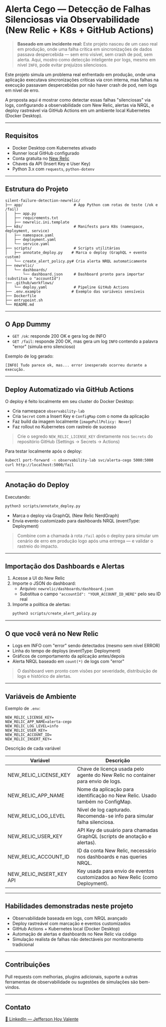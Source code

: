 # Alerta Cego — Detecção de Falhas Silenciosas via Observabilidade (New Relic + K8s + GitHub Actions)

>  **Baseado em um incidente real:** Este projeto nasceu de um caso real em produção, onde uma falha crítica em sincronizações de dados passava despercebida — sem erro visível, sem crash de pod, sem alerta. Aqui, mostro como detecção inteligente por logs, mesmo em nível `INFO`, pode evitar prejuízos silenciosos.

Este projeto simula um problema real enfrentado em produção, onde uma aplicação executava sincronizações críticas via cron interna, mas falhas na execução passavam despercebidas por não haver crash de pod, nem logs em nível de erro.

A proposta aqui é mostrar como detectar essas falhas "silenciosas" via logs, configurando a observabilidade com New Relic, alertas via NRQL, e deploy rastreável via GitHub Actions em um ambiente local Kubernetes (Docker Desktop).

---

## Requisitos

- Docker Desktop com Kubernetes ativado
- Runner local GitHub configurado
- Conta gratuita no [New Relic](https://newrelic.com)
- Chaves da API (Insert Key e User Key)
- Python 3.x com `requests`, `python-dotenv`

---

## Estrutura do Projeto

```
silent-failure-detection-newrelic/
├── app/                       # App Python com rotas de teste (/ok e /fail)
│   ├── app.py
│   ├── requirements.txt
│   ├── newrelic.ini.template
├── k8s/                       # Manifests para K8s (namespace, deployment, service)
│   ├── namespace.yaml
│   ├── deployment.yaml
│   └── service.yaml
├── scripts/                   # Scripts utilitários
│   ├── annotate_deploy.py    # Marca o deploy (GraphQL + evento custom)
│   └── create_alert_policy.py# Cria alerta NRQL automaticamente
├── newrelic/
│   └── dashboards/
│       └── dashboard.json     # Dashboard pronto para importar (substitua o "accountId")
├── .github/workflows/
│   └── deploy.yaml            # Pipeline GitHub Actions
├── .env.example              # Exemplo das variáveis sensíveis
├── Dockerfile
├── entrypoint.sh
└── README.md
```

---

## O App Dummy

- `GET /ok`: responde 200 OK e gera log de INFO
- `GET /fail`: responde 200 OK, mas gera um log `INFO` contendo a palavra "error" (simula erro silencioso)

Exemplo de log gerado:
```text
[INFO] Tudo parece ok, mas... error inesperado ocorreu durante a execução.
```

---

## Deploy Automatizado via GitHub Actions

O deploy é feito localmente em seu cluster do Docker Desktop:

- Cria namespace `observability-lab`
- Cria `Secret` com a Insert Key e `ConfigMap` com o nome da aplicação
- Faz build da imagem localmente (`imagePullPolicy: Never`)
- Faz rollout no Kubernetes com rastreio de sucesso

> Crie o segredo `NEW_RELIC_LICENSE_KEY` diretamente nos `Secrets` do repositório GitHub (Settings → Secrets → Actions)

Para testar localmente após o deploy:
```bash
kubectl port-forward -n observability-lab svc/alerta-cego 5000:5000
curl http://localhost:5000/fail
```

---

## Anotação do Deploy

Executando:
```bash
python3 scripts/annotate_deploy.py
```
- Marca o deploy via GraphQL (New Relic NerdGraph)
- Envia evento customizado para dashboards NRQL (eventType: Deployment)

> Combine com a chamada à rota `/fail` após o deploy para simular um cenário de erro em produção logo após uma entrega — e validar o rastreio do impacto.

---

## Importação dos Dashboards e Alertas

1. Acesse a UI do New Relic
2. Importe o JSON do dashboard:
   - Arquivo: `newrelic/dashboards/dashboard.json`
   - Substitua o campo `"accountId": "YOUR_ACCOUNT_ID_HERE"` pelo seu ID real
3. Importe a política de alertas:
   ```bash
   python3 scripts/create_alert_policy.py
   ```

---

## O que você verá no New Relic

- Logs em INFO com "error" sendo detectados (mesmo sem nível ERROR)
- Linha do tempo de deploys (eventType: Deployment)
- Gráficos de comportamento da aplicação antes/depois
- Alerta NRQL baseado em `count(*)` de logs com "error"

> O dashboard vem pronto com visões por severidade, distribuição de logs e histórico de alertas.

---

## Variáveis de Ambiente

Exemplo de `.env`:
```env
NEW_RELIC_LICENSE_KEY=
NEW_RELIC_APP_NAME=alerta-cego
NEW_RELIC_LOG_LEVEL=info
NEW_RELIC_USER_KEY=
NEW_RELIC_ACCOUNT_ID=
NEW_RELIC_INSERT_KEY=
```
Descrição de cada variável

|Variável	| Descrição |
|-----------|-----------|
| NEW_RELIC_LICENSE_KEY	| Chave de licença usada pelo agente do New Relic no container para envio de logs. |
| NEW_RELIC_APP_NAME	| Nome da aplicação para identificação no New Relic. Usado também no ConfigMap. |
| NEW_RELIC_LOG_LEVEL	| Nível de log capturado. Recomenda-se info para simular falha silenciosa. |
| NEW_RELIC_USER_KEY	| API Key de usuário para chamadas GraphQL (scripts de anotação e alertas). |
| NEW_RELIC_ACCOUNT_ID	| ID da conta New Relic, necessário nos dashboards e nas queries NRQL. |
| NEW_RELIC_INSERT_KEY	API | Key usada para envio de eventos customizados ao New Relic (como Deployment). |

---

## Habilidades demonstradas neste projeto

- Observabilidade baseada em logs, com NRQL avançado
- Deploy rastreável com marcação e eventos customizados
- GitHub Actions + Kubernetes local (Docker Desktop)
- Automação de alertas e dashboards no New Relic via código
- Simulação realista de falhas não detectáveis por monitoramento tradicional

---

## Contribuições

Pull requests com melhorias, plugins adicionais, suporte a outras ferramentas de observabilidade ou sugestões de simulações são bem-vindos.

---

## Contato

[🔗 LinkedIn — Jefferson Hoy Valente](https://www.linkedin.com/in/jefferson-hoy-valente/)

